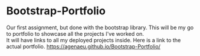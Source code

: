 # Bootstrap-Portfolio
Our first assignment, but done with the bootstrap library.  This will be my go to portfolio to showcase all the projects I've worked on.  
It will have links to all my deployed projects inside.  Here is a link to the actual portfolio. 
https://agenaeu.github.io/Bootstrap-Portfolio/
